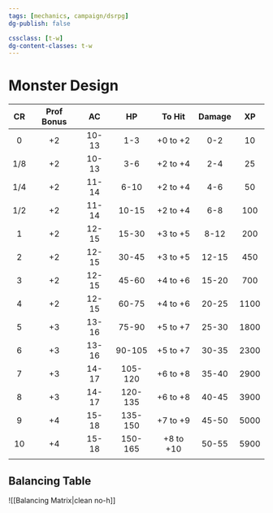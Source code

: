 ```yaml
---
tags: [mechanics, campaign/dsrpg]
dg-publish: false

cssclass: [t-w]
dg-content-classes: t-w
---
```


# Monster Design

| CR  | Prof Bonus |  AC   |   HP    |  To Hit   | Damage |  XP  |
|:---:|:----------:|:-----:|:-------:|:---------:|:------:|:----:|
|  0  |     +2     | 10-13 |   1-3   | +0 to +2  |  0-2   |  10  |
| 1/8 |     +2     | 10-13 |   3-6   | +2 to +4  |  2-4   |  25  |
| 1/4 |     +2     | 11-14 |  6-10   | +2 to +4  |  4-6   |  50  |
| 1/2 |     +2     | 11-14 |  10-15  | +2 to +4  |  6-8   | 100  |
|  1  |     +2     | 12-15 |  15-30  | +3 to +5  |  8-12  | 200  |
|  2  |     +2     | 12-15 |  30-45  | +3 to +5  | 12-15  | 450  |
|  3  |     +2     | 12-15 |  45-60  | +4 to +6  | 15-20  | 700  |
|  4  |     +2     | 12-15 |  60-75  | +4 to +6  | 20-25  | 1100 |
|  5  |     +3     | 13-16 |  75-90  | +5 to +7  | 25-30  | 1800 |
|  6  |     +3     | 13-16 | 90-105  | +5 to +7  | 30-35  | 2300 |
|  7  |     +3     | 14-17 | 105-120 | +6 to +8  | 35-40  | 2900 |
|  8  |     +3     | 14-17 | 120-135 | +6 to +8  | 40-45  | 3900 |
|  9  |     +4     | 15-18 | 135-150 | +7 to +9  | 45-50  | 5000 |
| 10  |     +4     | 15-18 | 150-165 | +8 to +10 | 50-55  | 5900 |
|     |            |       |         |           |        |      | 


## Balancing Table

![[Balancing Matrix|clean no-h]]
